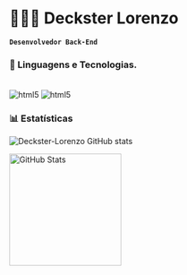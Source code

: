 # 👩🏻‍💻 Deckster Lorenzo

**`Desenvolvedor Back-End`**


### 🤖 Linguagens e Tecnologias.

<div style="display: inline_block"><br/>
    <img align="center" alt="html5" src="https://img.shields.io/badge/c%23-%23239120.svg?style=for-the-badge&logo=csharp&logoColor=white"/>
       <img align="center" alt="html5" src="https://img.shields.io/badge/c-%2300599C.svg?style=for-the-badge&logo=c&logoColor=white"/>




  
</div>

### 📊 Estatísticas

![Deckster-Lorenzo GitHub stats](https://github-readme-stats.vercel.app/api?username=Deckster-Lorenzo&show_icons=true&theme=dark)
<p>

<img 
      align="left" 
      alt="GitHub Stats" 
      height="200" 
      src="https://github-readme-stats.vercel.app/api/top-langs/?username=Deckster-Lorenzo&theme=dark&layout=compact&custom_title=Tecnologias&langs_count=9" 
  />
 
</p>
